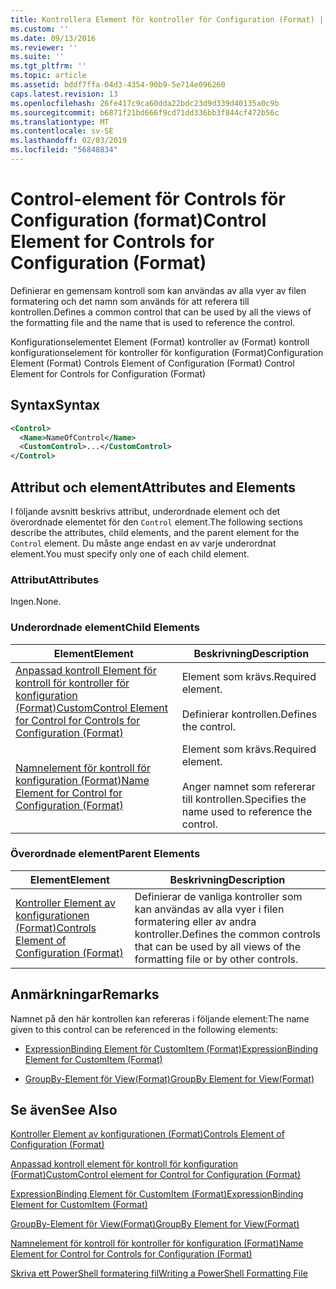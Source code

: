 ```yaml
---
title: Kontrollera Element för kontroller för Configuration (Format) | Microsoft Docs
ms.custom: ''
ms.date: 09/13/2016
ms.reviewer: ''
ms.suite: ''
ms.tgt_pltfrm: ''
ms.topic: article
ms.assetid: bddf7ffa-04d3-4354-90b9-5e714e096260
caps.latest.revision: 13
ms.openlocfilehash: 26fe417c9ca60dda22bdc23d9d339d40135a0c9b
ms.sourcegitcommit: b6871f21bd666f9cd71dd336bb3f844cf472b56c
ms.translationtype: MT
ms.contentlocale: sv-SE
ms.lasthandoff: 02/03/2019
ms.locfileid: "56848834"
---
```

# <a name="control-element-for-controls-for-configuration-format"></a><span data-ttu-id="b5932-102">Control-element för Controls för Configuration (format)</span><span class="sxs-lookup"><span data-stu-id="b5932-102">Control Element for Controls for Configuration (Format)</span></span>

<span data-ttu-id="b5932-103">Definierar en gemensam kontroll som kan användas av alla vyer av filen formatering och det namn som används för att referera till kontrollen.</span><span class="sxs-lookup"><span data-stu-id="b5932-103">Defines a common control that can be used by all the views of the formatting file and the name that is used to reference the control.</span></span>

<span data-ttu-id="b5932-104">Konfigurationselementet Element (Format) kontroller av (Format) kontroll konfigurationselement för kontroller för konfiguration (Format)</span><span class="sxs-lookup"><span data-stu-id="b5932-104">Configuration Element (Format) Controls Element of Configuration (Format) Control Element for Controls for Configuration (Format)</span></span>

## <a name="syntax"></a><span data-ttu-id="b5932-105">Syntax</span><span class="sxs-lookup"><span data-stu-id="b5932-105">Syntax</span></span>

```xml
<Control>
  <Name>NameOfControl</Name>
  <CustomControl>...</CustomControl>
</Control>
```

## <a name="attributes-and-elements"></a><span data-ttu-id="b5932-106">Attribut och element</span><span class="sxs-lookup"><span data-stu-id="b5932-106">Attributes and Elements</span></span>

<span data-ttu-id="b5932-107">I följande avsnitt beskrivs attribut, underordnade element och det överordnade elementet för den `Control` element.</span><span class="sxs-lookup"><span data-stu-id="b5932-107">The following sections describe the attributes, child elements, and the parent element for the `Control` element.</span></span> <span data-ttu-id="b5932-108">Du måste ange endast en av varje underordnat element.</span><span class="sxs-lookup"><span data-stu-id="b5932-108">You must specify only one of each child element.</span></span>

### <a name="attributes"></a><span data-ttu-id="b5932-109">Attribut</span><span class="sxs-lookup"><span data-stu-id="b5932-109">Attributes</span></span>

<span data-ttu-id="b5932-110">Ingen.</span><span class="sxs-lookup"><span data-stu-id="b5932-110">None.</span></span>

### <a name="child-elements"></a><span data-ttu-id="b5932-111">Underordnade element</span><span class="sxs-lookup"><span data-stu-id="b5932-111">Child Elements</span></span>

|<span data-ttu-id="b5932-112">Element</span><span class="sxs-lookup"><span data-stu-id="b5932-112">Element</span></span>|<span data-ttu-id="b5932-113">Beskrivning</span><span class="sxs-lookup"><span data-stu-id="b5932-113">Description</span></span>|
|-------------|-----------------|
|[<span data-ttu-id="b5932-114">Anpassad kontroll Element för kontroll för kontroller för konfiguration (Format)</span><span class="sxs-lookup"><span data-stu-id="b5932-114">CustomControl Element for Control for Controls for Configuration (Format)</span></span>](./customcontrol-element-for-control-for-controls-for-configuration-format.md)|<span data-ttu-id="b5932-115">Element som krävs.</span><span class="sxs-lookup"><span data-stu-id="b5932-115">Required element.</span></span><br /><br /> <span data-ttu-id="b5932-116">Definierar kontrollen.</span><span class="sxs-lookup"><span data-stu-id="b5932-116">Defines the control.</span></span>|
|[<span data-ttu-id="b5932-117">Namnelement för kontroll för konfiguration (Format)</span><span class="sxs-lookup"><span data-stu-id="b5932-117">Name Element for Control for Configuration (Format)</span></span>](./name-element-for-control-for-controls-for-configuration-format.md)|<span data-ttu-id="b5932-118">Element som krävs.</span><span class="sxs-lookup"><span data-stu-id="b5932-118">Required element.</span></span><br /><br /> <span data-ttu-id="b5932-119">Anger namnet som refererar till kontrollen.</span><span class="sxs-lookup"><span data-stu-id="b5932-119">Specifies the name used to reference the control.</span></span>|

### <a name="parent-elements"></a><span data-ttu-id="b5932-120">Överordnade element</span><span class="sxs-lookup"><span data-stu-id="b5932-120">Parent Elements</span></span>

|<span data-ttu-id="b5932-121">Element</span><span class="sxs-lookup"><span data-stu-id="b5932-121">Element</span></span>|<span data-ttu-id="b5932-122">Beskrivning</span><span class="sxs-lookup"><span data-stu-id="b5932-122">Description</span></span>|
|-------------|-----------------|
|[<span data-ttu-id="b5932-123">Kontroller Element av konfigurationen (Format)</span><span class="sxs-lookup"><span data-stu-id="b5932-123">Controls Element of Configuration (Format)</span></span>](./controls-element-for-configuration-format.md)|<span data-ttu-id="b5932-124">Definierar de vanliga kontroller som kan användas av alla vyer i filen formatering eller av andra kontroller.</span><span class="sxs-lookup"><span data-stu-id="b5932-124">Defines the common controls that can be used by all views of the formatting file or by other controls.</span></span>|

## <a name="remarks"></a><span data-ttu-id="b5932-125">Anmärkningar</span><span class="sxs-lookup"><span data-stu-id="b5932-125">Remarks</span></span>

<span data-ttu-id="b5932-126">Namnet på den här kontrollen kan refereras i följande element:</span><span class="sxs-lookup"><span data-stu-id="b5932-126">The name given to this control can be referenced in the following elements:</span></span>

- [<span data-ttu-id="b5932-127">ExpressionBinding Element för CustomItem (Format)</span><span class="sxs-lookup"><span data-stu-id="b5932-127">ExpressionBinding Element for CustomItem (Format)</span></span>](./expressionbinding-element-for-customitem-for-controls-for-configuration-format.md)

- [<span data-ttu-id="b5932-128">GroupBy-Element för View(Format)</span><span class="sxs-lookup"><span data-stu-id="b5932-128">GroupBy Element for View(Format)</span></span>](./groupby-element-for-view-format.md)

## <a name="see-also"></a><span data-ttu-id="b5932-129">Se även</span><span class="sxs-lookup"><span data-stu-id="b5932-129">See Also</span></span>

[<span data-ttu-id="b5932-130">Kontroller Element av konfigurationen (Format)</span><span class="sxs-lookup"><span data-stu-id="b5932-130">Controls Element of Configuration (Format)</span></span>](./controls-element-for-configuration-format.md)

[<span data-ttu-id="b5932-131">Anpassad kontroll element för kontroll för konfiguration (Format)</span><span class="sxs-lookup"><span data-stu-id="b5932-131">CustomControl element for Control for Configuration (Format)</span></span>](./customcontrol-element-for-control-for-controls-for-configuration-format.md)

[<span data-ttu-id="b5932-132">ExpressionBinding Element för CustomItem (Format)</span><span class="sxs-lookup"><span data-stu-id="b5932-132">ExpressionBinding Element for CustomItem (Format)</span></span>](./expressionbinding-element-for-customitem-for-controls-for-configuration-format.md)

[<span data-ttu-id="b5932-133">GroupBy-Element för View(Format)</span><span class="sxs-lookup"><span data-stu-id="b5932-133">GroupBy Element for View(Format)</span></span>](./groupby-element-for-view-format.md)

[<span data-ttu-id="b5932-134">Namnelement för kontroll för kontroller för konfiguration (Format)</span><span class="sxs-lookup"><span data-stu-id="b5932-134">Name Element for Control for Controls for Configuration (Format)</span></span>](./name-element-for-control-for-controls-for-configuration-format.md)

[<span data-ttu-id="b5932-135">Skriva ett PowerShell formatering fil</span><span class="sxs-lookup"><span data-stu-id="b5932-135">Writing a PowerShell Formatting File</span></span>](./writing-a-powershell-formatting-file.md)
